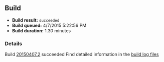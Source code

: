 ## Build 
- **Build result:** `succeeded`
- **Build queued:** 4/7/2015 5:22:56 PM
- **Build duration:** 1.30 minutes
### Details
Build [20150407.2](https://fabrikam-fiber-inc.visualstudio.com/web/build.aspx?pcguid=5023c10b-bef3-41c3-bf53-686c4e34ee9e&builduri=vstfs%3a%2f%2f%2fBuild%2fBuild%2f4) succeeded
Find detailed information in the [build log files]()

